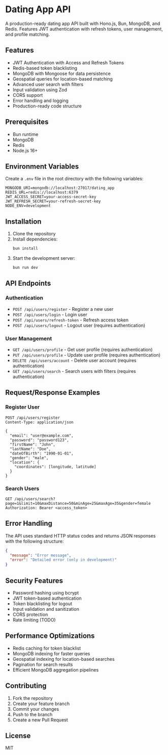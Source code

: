 # Dating App API

A production-ready dating app API built with Hono.js, Bun, MongoDB, and Redis. Features JWT authentication with refresh tokens, user management, and profile matching.

## Features

- JWT Authentication with Access and Refresh Tokens
- Redis-based token blacklisting
- MongoDB with Mongoose for data persistence
- Geospatial queries for location-based matching
- Advanced user search with filters
- Input validation using Zod
- CORS support
- Error handling and logging
- Production-ready code structure

## Prerequisites

- Bun runtime
- MongoDB
- Redis
- Node.js 16+

## Environment Variables

Create a `.env` file in the root directory with the following variables:

```env
MONGODB_URI=mongodb://localhost:27017/dating_app
REDIS_URL=redis://localhost:6379
JWT_ACCESS_SECRET=your-access-secret-key
JWT_REFRESH_SECRET=your-refresh-secret-key
NODE_ENV=development
```

## Installation

1. Clone the repository
2. Install dependencies:
   ```bash
   bun install
   ```
3. Start the development server:
   ```bash
   bun run dev
   ```

## API Endpoints

### Authentication

- `POST /api/users/register` - Register a new user
- `POST /api/users/login` - Login user
- `POST /api/users/refresh-token` - Refresh access token
- `POST /api/users/logout` - Logout user (requires authentication)

### User Management

- `GET /api/users/profile` - Get user profile (requires authentication)
- `PUT /api/users/profile` - Update user profile (requires authentication)
- `DELETE /api/users/account` - Delete user account (requires authentication)
- `GET /api/users/search` - Search users with filters (requires authentication)

## Request/Response Examples

### Register User

```http
POST /api/users/register
Content-Type: application/json

{
  "email": "user@example.com",
  "password": "password123",
  "firstName": "John",
  "lastName": "Doe",
  "dateOfBirth": "1990-01-01",
  "gender": "male",
  "location": {
    "coordinates": [longitude, latitude]
  }
}
```

### Search Users

```http
GET /api/users/search?page=1&limit=10&maxDistance=50&minAge=25&maxAge=35&gender=female
Authorization: Bearer <access_token>
```

## Error Handling

The API uses standard HTTP status codes and returns JSON responses with the following structure:

```json
{
  "message": "Error message",
  "error": "Detailed error (only in development)"
}
```

## Security Features

- Password hashing using bcrypt
- JWT token-based authentication
- Token blacklisting for logout
- Input validation and sanitization
- CORS protection
- Rate limiting (TODO)

## Performance Optimizations

- Redis caching for token blacklist
- MongoDB indexing for faster queries
- Geospatial indexing for location-based searches
- Pagination for search results
- Efficient MongoDB aggregation pipelines

## Contributing

1. Fork the repository
2. Create your feature branch
3. Commit your changes
4. Push to the branch
5. Create a new Pull Request

## License

MIT 